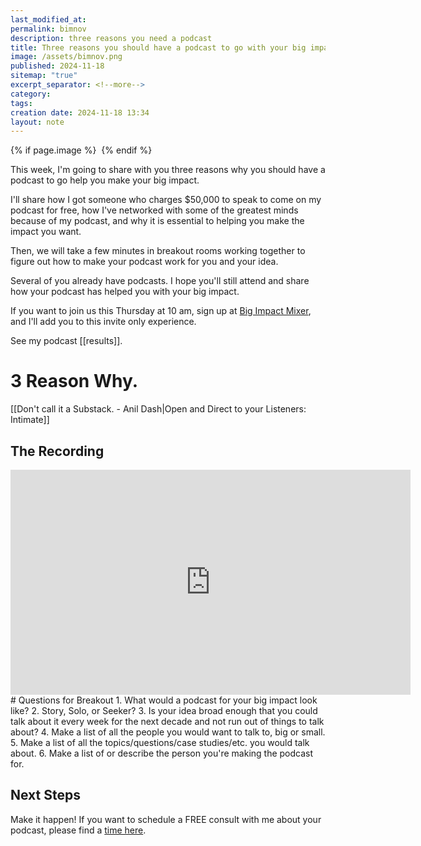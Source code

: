 ```yaml
---
last_modified_at: 
permalink: bimnov
description: three reasons you need a podcast
title: Three reasons you should have a podcast to go with your big impact!
image: /assets/bimnov.png
published: 2024-11-18
sitemap: "true"
excerpt_separator: <!--more-->
category: 
tags: 
creation date: 2024-11-18 13:34
layout: note
---
```

{% if page.image %} <img src="{{ page.image }}" alt=""> {% endif %}

This week, I'm going to share with you three reasons why you should have a podcast to go help you make your big impact. 

I'll share how I got someone who charges $50,000 to speak to come on my podcast for free, how I've networked with some of the greatest minds because of my podcast, and why it is essential to helping you make the impact you want. 

Then, we will take a few minutes in breakout rooms working together to figure out how to make your podcast work for you and your idea. 

Several of you already have podcasts. I hope you'll still attend and share how your podcast has helped you with your big impact. 

If you want to join us this Thursday at 10 am, sign up at [Big Impact Mixer](https://bigimpactmixer.com), and I'll add you to this invite only experience. 

See my podcast [[results]].

# 3 Reason Why. 

[[Don't call it a Substack. - Anil Dash|Open and Direct to your Listeners: Intimate]]
## The Recording
<iframe src="https://share.descript.com/embed/n9LD0kPC4Yf" width="640" height="360" frameborder="0" allowfullscreen></iframe>
# Questions for Breakout
1. What would a podcast for your big impact look like? 
2. Story, Solo, or Seeker?
3. Is your idea broad enough that you could talk about it every week for the next decade and not run out of things to talk about? 
4. Make a list of all the people you would want to talk to, big or small. 
5. Make a list of all the topics/questions/case studies/etc. you would talk about.
6. Make a list of or describe the person you're making the podcast for. 

## Next Steps
Make it happen! If you want to schedule a FREE consult with me about your podcast, please find a [time here](http://cal.com/jethrojones/podcast).


